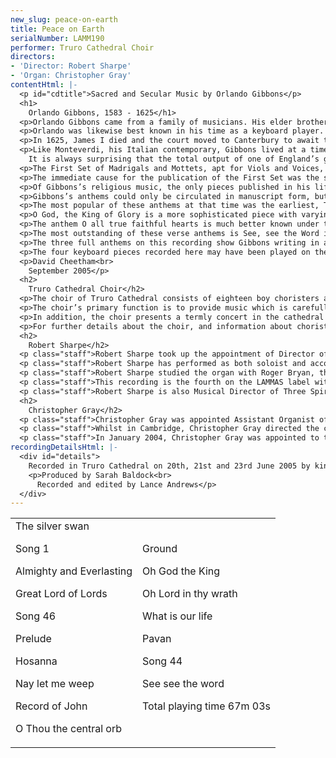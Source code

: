```yaml
---
new_slug: peace-on-earth
title: Peace on Earth
serialNumber: LAMM190
performer: Truro Cathedral Choir
directors:
- 'Director: Robert Sharpe'
- 'Organ: Christopher Gray'
contentHtml: |-
  <p id="cdtitle">Sacred and Secular Music by Orlando Gibbons</p>
  <h1>
    Orlando Gibbons, 1583 - 1625</h1>
  <p>Orlando Gibbons came from a family of musicians. His elder brother Edward was Master of the Choristers at King’s College Cambridge, and he himself was a chorister there until 1598, becoming a college student the following year. His son Christopher became a famous keyboard player and organist of Winchester Cathedral, only to see the great organ broken down and the choral services stopped by the soldiers of the Commonwealth.</p>
  <p>Orlando was likewise best known in his time as a keyboard player. He became the private virginals player to Prince Charles, then organist both of the Chapel Royal of James I and of Westminster Abbey, though neither of those positions involved choir-training. Some hint of the universal high regard in which he was held is given in an account of a royal ceremony: “...the organ was touched by the best finger of that age, Mr Orlando Gibbons...”</p>
  <p>In 1625, James I died and the court moved to Canterbury to await the arrival of Charles I’s new queen, Henrietta Maria, from France. While they were there, Gibbons himself died suddenly, on Whitsunday. That is the reason that his monument is to be found in Canterbury Cathedral - he had no other connection with the city.</p>
  <p>Like Monteverdi, his Italian contemporary, Gibbons lived at a time when Renaissance polyphony was at the peak of perfection but the new dramatic style which we call Baroque (the word implies ‘quirky’ or ‘misshapen’) was also making a first appearance. He was arguably the greatest of all English composers of imitative counterpoint but at the same time his solo vocal lines often have a declamatory exuberance which was entirely new and which led directly to the extrovert compositional style of the Lawes brothers and of Purcell.<br>
    It is always surprising that the total output of one of England’s greatest and most influential composers is actually comparatively small, but all of it is of the highest quality. His keyboard music is mercifully free of the empty passage-work that afflicted many of the Elizabethans and his chamber music for a consort of viols is full of the most remarkable invention, but it is for his vocal music that he was, and remains, best known.</p>
  <p>The First Set of Madrigals and Mottets, apt for Viols and Voices, published in 1612 (Gibbons never went on to write a second set) is a group of songs to words apparently chosen by Sir Christopher Hatton. They are all solemn, thoughtful texts, which give no opportunity for treatment in the familiar Elizabethan madrigal style, in which the varying emotions of the words call for constantly changing musical styles. Most of them are consort songs, in which one leading voice part can be accompanied either by other voices, or by viols or by a keyboard instrument, whichever is available; they are domestic music which does not call for vocal display but makes its effect by the interplay of the lines and the gentle suspensions. On this recording, the songs are given to solo boys’ voices, with the chamber organ.</p>
  <p>The immediate cause for the publication of the First Set was the sudden death from typhoid of Henry, Prince of Wales, who in 1612 was aged 18 and about to be married. The words of the three-part elegy Nay let me weep were probably written by Sir Walter Raleigh, who had been imprisoned by James I on a conspiracy charge and championed by Henry. The text of the more familiar madrigal What is our life is definitely by Raleigh, taking up the Shakespearean notion of human life as a play on the stage. The Silver Swan is probably Gibbons’s best loved piece, the simplicity and sweetness of the harmony matching the anonymous poem which probably refers to the untimely death of Prince Henry.</p>
  <p>Of Gibbons’s religious music, the only pieces published in his lifetime were a small collection of Hymns and Songs of the Church (1623) to words by George Wither. Wither was the first English writer of hymns as independent poetic compositions, rather than versifications of parts of the bible, the fore runner of George Herbert and Henry Vaughan. Gibbons provided melodies with basses for the poems, and some of them are still in use as church hymns today, though in simplified forms and set to words more suitable for congregational use. Song 1 is sung nowadays to Eternal ruler of the ceaseless round, the first two lines of Song 46 to Drop, drop slow tears, and the first four lines of Song 44 to Forth in thy name, O Lord, I go.</p>
  <p>Gibbons’s anthems could only be circulated in manuscript form, but judging from the large number of extant copies of them they were widely known and enjoyed. They are of two kinds. Full anthems are intended to be sung by the full choir throughout; they are polyphonic compositions of great richness and can be sung unaccompanied, as in this recording, or with discrete organ support. Verse anthems have sections for soloists or small groups of singers and need instrumental participation. Gibbons’s verse anthems were provided with alternative accompaniments for viol consort or for organ, and of course the latter is more normal for everyday modern performances. Gibbons was not the first composer to write verse anthems - notable compositions by Morley and Byrd are in common use - but he was the first to write fully unified examples with continuous, contrapuntal instrumental parts.</p>
  <p>The most popular of these anthems at that time was the earliest, This is the record of John, written for Dr Laud, the president of St John’s College, Oxford. A single countertenor voice, with five viols or organ, dramatically recounts an event from the first chapter of St John’s gospel, each of the three solo sections being taken up and expanded by the five-voice chorus.</p>
  <p>O God, the King of Glory is a more sophisticated piece with varying groups of soloists, showing the composer’s ability to get to the heart of a theological text, in this case an Ascensiontide collect. If ye be risen again with Christ, from the third chapter of the epistle to the Colossians, uses two intertwining treble voices to represent the ascended Christ reunited with the Father in heaven. The section For ye are dead subjects the chorus to a surprising amount of false relation, presumably to contrast the bitterness of death with life in Christ.</p>
  <p>The anthem O all true faithful hearts is much better known under the title O thou, the central orb. These latter words, which are sung on this recording, were adapted by F A Gore Ouseley from a sonnet by the nineteenth century priest-poet H R Bramley. Ouseley also asked Bramley to write alternative words to fit the music of a Gibbons welcome ode to King James I, so the secular song Great King of Gods became the anthem Great Lord of Lords. The blissful Amen of this anthem was sung after the blessing at the end of the coronation ceremony of Edward VII, setting a custom which was followed in Anglican churches for many decades afterwards. Both of these anthems are also well-known in settings by Charles Wood.</p>
  <p>The most outstanding of these verse anthems is See, see the Word is incarnate. It starts with a masterly text by Dr Goodman, the Dean of Rochester, which covers the whole story of Christ’s birth, ministry, entry into Jerusalem, passion, resurrection, ascension and redemption of mankind in extraordinarily concise, impressionistic prose. Of the music, suffice it to say that it responds perfectly to the varying moods of the text while retaining the flow of the narrative: one of the most remarkable pieces of religious music of any age.</p>
  <p>The three full anthems on this recording show Gibbons writing in a true madrigal style which he rarely used for secular texts. In Almighty and everlasting God, for instance, note the yearning suspension at mercifully look, the harsh discords at dangers and necessities and the prolonged note on stretch. The Palm Sunday anthem Hosanna to the Son of David and the penitential O Lord, in thy wrath rebuke me not are both six-voice compositions on the grandest scale in astonishingly vivid imitative counterpoint.</p>
  <p>The four keyboard pieces recorded here may have been played on the virginals, harpsichord or organ. Here they are heard (like the accompaniments to the anthems) on the cathedral’s 1997 Kenneth Tickell chamber organ.</p>
  <p>David Cheetham<br>
    September 2005</p>
  <h2>
    Truro Cathedral Choir</h2>
  <p>The choir of Truro Cathedral consists of eighteen boy choristers and twelve gentlemen. At the present time, there are seven lay vicars and five choral scholars; the lay vicars reside locally and have employment in or around Truro in addition to their duties at the cathedral, and the choral scholars spend a year in Truro either before or after higher education. The choristers are all educated at Polwhele House School, to which they receive generous scholarships from the cathedral.</p>
  <p>The choir’s primary function is to provide music which is carefully integrated with the magnificent ceremonial and liturgical excellence which characterises the cathedral’s worship. Each week there are six choral services, usually with the full choir, comprising Sung Mass and Evensong each Sunday and either Evensong or Solemn Mass on four weekdays. The music for these services is chosen to complement the liturgical themes of each season or festival.</p>
  <p>In addition, the choir presents a termly concert in the cathedral and regularly sings in other venues around the Duchy of Cornwall, carrying the mission of the cathedral out into the diocese. The choristers take part in a flourishing outreach project each term, going out to local schools with their music before hosting the school choirs for a concert of their own in the cathedral. The choir records and broadcasts regularly and undertakes a major international tour every two years or so. During 2004, they toured Austria, Switzerland, Lichtenstein and Germany.</p>
  <p>For further details about the choir, and information about choristerships and choral scholarships, visit their <a href="https://web.archive.org/web/20120720022635/http://www.trurocathedral.org.uk/"> website</a>.</p>
  <h2>
    Robert Sharpe</h2>
  <p class="staff">Robert Sharpe took up the appointment of Director of Music and Organist of Truro Cathedral in September 2002, having previously held the post of Assistant Organist at Lichfield Cathedral. Prior to this, he held organ scholarships at St Albans Abbey, working with Barry Rose, and at Exeter College, Oxford, where he was responsible for training the men and boys choir.</p>
  <p class="staff">Robert Sharpe has performed as both soloist and accompanist on television and radio, both in the UK and in many parts of Europe and the USA, working with Andrew Lumsden and the choir of Lichfield Cathedral and with Paul Spicer and the Birmingham Bach Choir as well as with the choir of Truro Cathedral. He has released various organ recordings in recent years which have been well-received by the critics.</p>
  <p class="staff">Robert Sharpe studied the organ with Roger Bryan, the late Nicholas Danby and with David Sanger and performs frequently in concert. His future plans as a soloist include a recording of Paul Spicer’s organ music which he has championed regularly in concert.</p>
  <p class="staff">This recording is the fourth on the LAMMAS label with the choir of Truro Cathedral. Earlier ones, which have all received critical acclaim, are <a href="king.htm">When He is King</a>, <a href="bread.htm">Living Bread</a> and the Complete sacred choral music of <a href="mdur.htm">Maurice Duruflé</a>.</p>
  <p class="staff">Robert Sharpe is also Musical Director of Three Spires Singers and Orchestra. His non-musical interests include old furniture and clocks, real ale, wine and gastronomy. He is a Fellow of the Royal Society of Arts.</p>
  <h2>
    Christopher Gray</h2>
  <p class="staff">Christopher Gray was appointed Assistant Organist of Truro Cathedral in September 2000, having previously held organ scholarships at Pembroke College, Cambridge and at Guildford Cathedral. Born in Bangor, Northern Ireland, he was a boy chorister with the Gryphon Consort and subsequently Assistant Organist at St George’s Church, Belfast. During this period, he accompanied the choir on three recordings.</p>
  <p class="staff">Whilst in Cambridge, Christopher Gray directed the choir of Pembroke College and undertook concerts and tours both in this country and in Switzerland, Finland, Estonia, Northern Ireland and Japan. He studied the organ with David Sanger and Nicolas Kynaston and subsequently with Margaret Phillips at the Royal College of Music where he was a prizewinner. At Truro, he has appeared many times with the cathedral choir on radio and television.</p>
  <p class="staff">In January 2004, Christopher Gray was appointed to the new full-time post of Assistant Director of Music at Truro Cathedral. He is also conductor of the Cornwall County Junior Choir and of St Mary’s Singers, the cathedral’s voluntary choir.</p>
recordingDetailsHtml: |-
  <div id="details">
    Recorded in Truro Cathedral on 20th, 21st and 23rd June 2005 by kind permission of the Chapter
    <p>Produced by Sarah Baldock<br>
      Recorded and edited by Lance Andrews</p>
  </div>
---
```


<table class="tracktable">
  <tbody>
    <tr>
      <td class="column1">
        <span class="trackname">The silver swan</span>
        <p><span class="trackname">Song 1</span></p>
        <p><span class="trackname">Almighty and Everlasting</span></p>
        <p><span class="trackname">Great Lord of Lords</span></p>
        <p><span class="trackname">Song 46</span></p>
        <p><span class="trackname">Prelude</span></p>
        <p><span class="trackname">Hosanna</span></p>
        <p><span class="trackname">Nay let me weep</span></p>
        <p><span class="trackname">Record of John</span></p>
        <p><span class="trackname">O Thou the central orb</span></p>
      </td>
      <td class="column2">
        <span class="trackname">Ground</span>
        <p><span class="trackname">Oh God the King</span></p>
        <p><span class="trackname">Oh Lord in thy wrath</span></p>
        <p><span class="trackname">What is our life</span></p>
        <p><span class="trackname">Pavan</span></p>
        <p><span class="trackname">Song 44</span></p>
        <p><span class="trackname">See see the word</span></p>
        <p>					<span id="playingtime">Total playing time 67m 03s</span></p>
      </td>
    </tr>
  </tbody>
</table>

